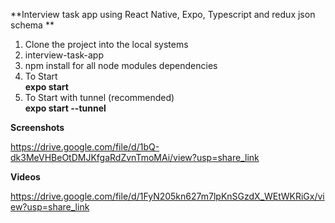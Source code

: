 **Interview task app using React Native, Expo, Typescript and redux json schema
**
1. Clone the project into the local systems <br>
2. interview-task-app<br>
3. npm install for all node modules dependencies<br>
4. To Start <br>
  **expo start** <br>
5. To Start with tunnel (recommended)<br>
  **expo start --tunnel**<br>

**Screenshots**<br>

https://drive.google.com/file/d/1bQ-dk3MeVHBeOtDMJKfgaRdZvnTmoMAi/view?usp=share_link

**Videos**<br>

https://drive.google.com/file/d/1FyN205kn627m7lpKnSGzdX_WEtWKRiGx/view?usp=share_link
